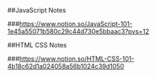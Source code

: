 ##JavaScript Notes

###https://www.notion.so/JavaScript-101-1e45a55071b580c29c44d730e5bbaac3?pvs=12

##HTML CSS Notes

###https://www.notion.so/HTML-CSS-101-4b18c62d1a024058a56b1024c39d1050
